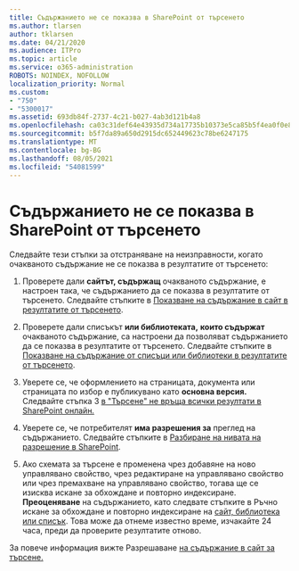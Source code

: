 ```yaml
---
title: Съдържанието не се показва в SharePoint от търсенето
ms.author: tlarsen
author: tklarsen
ms.date: 04/21/2020
ms.audience: ITPro
ms.topic: article
ms.service: o365-administration
ROBOTS: NOINDEX, NOFOLLOW
localization_priority: Normal
ms.custom:
- "750"
- "5300017"
ms.assetid: 693db84f-2737-4c21-b027-4ab3d121b4a8
ms.openlocfilehash: ca03c31def64e43935d734a17735b10373e5ca85b5f4ea0f0e886b9ea39884cd
ms.sourcegitcommit: b5f7da89a650d2915dc652449623c78be6247175
ms.translationtype: MT
ms.contentlocale: bg-BG
ms.lasthandoff: 08/05/2021
ms.locfileid: "54081599"
---
```

# <a name="content-doesnt-appear-in-sharepoint-search-results"></a>Съдържанието не се показва в SharePoint от търсенето

Следвайте тези стъпки за отстраняване на неизправности, когато очакваното съдържание не се показва в резултатите от търсенето:
  
1. Проверете дали **сайтът, съдържащ** очакваното съдържание, е настроен така, че съдържанието да се показва в резултатите от търсенето. Следвайте стъпките в [Показване на съдържание в сайт в резултатите от търсенето](https://docs.microsoft.com/sharepoint/make-site-content-searchable#show-content-on-a-site-in-search-results).

2. Проверете дали списъкът **или библиотеката,** **които съдържат** очакваното съдържание, са настроени да позволяват съдържанието да се показва в резултатите от търсенето. Следвайте стъпките в [Показване на съдържание от списъци или библиотеки в резултатите от търсенето](https://docs.microsoft.com/sharepoint/make-site-content-searchable#show-content-from-lists-or-libraries-in-search-results).

3. Уверете се, че оформлението на страницата, документа или страницата по избор е публикувано като **основна версия.** Следвайте стъпка 3 [в "Търсене" не връща всички резултати в SharePoint онлайн.](https://go.microsoft.com/fwlink/?linkid=874525)

4. Уверете се, че потребителят **има разрешения за** преглед на съдържанието. Следвайте стъпките в [Разбиране на нивата на разрешение в SharePoint](https://docs.microsoft.com/sharepoint/understanding-permission-levels).
    
5. Ако схемата за търсене е променена чрез добавяне на ново управлявано свойство, чрез редактиране на управлявано свойство или чрез премахване на управлявано свойство, тогава ще се изисква искане за обхождане и повторно индексиране. **Преоценяване** на съдържанието, като следвате стъпките в Ръчно искане за обхождане и повторно индексиране на [сайт, библиотека или списък](https://docs.microsoft.com/sharepoint/crawl-site-content). Това може да отнеме известно време, изчакайте 24 часа, преди да проверите резултатите отново.

За повече информация вижте Разрешаване [на съдържание в сайт за търсене.](https://docs.microsoft.com/sharepoint/make-site-content-searchable) 
  
